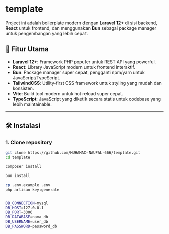 # template

Project ini adalah boilerplate modern dengan **Laravel 12+** di sisi backend, **React** untuk frontend, dan menggunakan **Bun** sebagai package manager untuk pengembangan yang lebih cepat.

## 🚀 Fitur Utama

- **Laravel 12+**: Framework PHP populer untuk REST API yang powerful.
- **React**: Library JavaScript modern untuk frontend interaktif.
- **Bun**: Package manager super cepat, pengganti npm/yarn untuk JavaScript/TypeScript.
- **TailwindCSS**: Utility-first CSS framework untuk styling yang mudah dan konsisten.
- **Vite**: Build tool modern untuk hot reload super cepat.
- **TypeScript**: JavaScript yang diketik secara statis untuk codebase yang lebih maintainable.

---

## 🛠️ Instalasi

### 1. Clone repository
```bash
git clone https://github.com/MUHAMAD-NAUFAL-666/template.git
cd template

composer install

bun install

cp .env.example .env
php artisan key:generate


DB_CONNECTION=mysql
DB_HOST=127.0.0.1
DB_PORT=3306
DB_DATABASE=nama_db
DB_USERNAME=user_db
DB_PASSWORD=password_db

